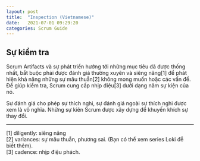 ```yaml
---
layout: post
title:  "Inspection (Vietnamese)"
date:   2021-07-01 09:29:20
categories: Scrum Guide
---
```


## Sự kiểm tra

Scrum Artifacts và sự phát triển hướng tới những mục tiêu đã được thống nhất, bắt buộc phải được đánh giá thường xuyên và siêng năng[1] để phát hiện khả năng những sự mâu thuẫn[2] không mong muốn hoặc các vấn đề. Để giúp kiểm tra, Scrum cung cấp nhịp điệu[3] dưới dạng năm sự kiện của nó.

Sự đánh giá cho phép sự thích nghi, sự đánh giá ngoài sự thích nghi được xem là vô nghĩa. Những sự kiên Scrum được xây dựng để khuyến khích sự thay đổi.

------

[1] diligently: siêng năng<br>[2] variances: sự mâu thuẫn, phương sai. (Bạn có thể xem series Loki đễ biết thêm).<br>[3] cadence: nhịp điệu phách.

